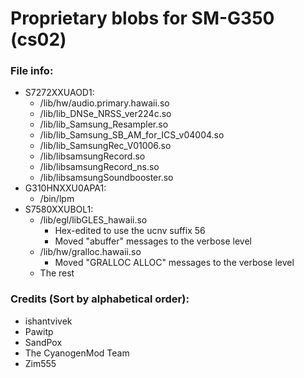 # Proprietary blobs for SM-G350 (cs02)

### File info:
  * S7272XXUAOD1: 
    * /lib/hw/audio.primary.hawaii.so
    * /lib/lib_DNSe_NRSS_ver224c.so
    * /lib/lib_Samsung_Resampler.so
    * /lib/lib_Samsung_SB_AM_for_ICS_v04004.so
    * /lib/lib_SamsungRec_V01006.so
    * /lib/libsamsungRecord.so
    * /lib/libsamsungRecord_ns.so
    * /lib/libsamsungSoundbooster.so
  * G310HNXXU0APA1:
    * /bin/lpm
  * S7580XXUBOL1:
    * /lib/egl/libGLES_hawaii.so
      * Hex-edited to use the ucnv suffix 56
      * Moved "abuffer" messages to the verbose level
    * /lib/hw/gralloc.hawaii.so
      * Moved "GRALLOC ALLOC" messages to the verbose level
    * The rest

### Credits (Sort by alphabetical order):
  - ishantvivek
  - Pawitp
  - SandPox
  - The CyanogenMod Team
  - Zim555